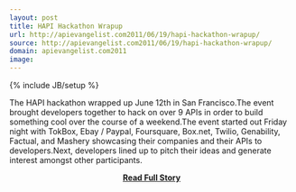 ```yaml
---
layout: post
title: HAPI Hackathon Wrapup
url: http://apievangelist.com2011/06/19/hapi-hackathon-wrapup/
source: http://apievangelist.com2011/06/19/hapi-hackathon-wrapup/
domain: apievangelist.com2011
image: 
---
```

{% include JB/setup %}<p>The HAPI hackathon wrapped up June 12th in San Francisco.The event brought developers together to hack on over 9 APIs in order to build something cool over the course of a weekend.The event started out Friday night with TokBox, Ebay / Paypal, Foursquare, Box.net, Twilio, Genability, Factual, and Mashery showcasing their companies and their APIs to developers.Next, developers lined up to pitch their ideas and generate interest amongst other participants.</p>
<center><p><a href="http://apievangelist.com2011/06/19/hapi-hackathon-wrapup/" style='padding:25px; font-sze:18px; font-weight: bold;'>Read Full Story</a></p></center>
